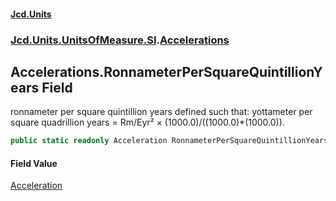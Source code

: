 #### [Jcd.Units](index.md 'index')
### [Jcd.Units.UnitsOfMeasure.SI](Jcd.Units.UnitsOfMeasure.SI.md 'Jcd.Units.UnitsOfMeasure.SI').[Accelerations](Accelerations.md 'Jcd.Units.UnitsOfMeasure.SI.Accelerations')

## Accelerations.RonnameterPerSquareQuintillionYears Field

ronnameter per square quintillion years defined such that: yottameter per square quadrillion years = Rm/Eyr² ×
(1000.0)/((1000.0)*(1000.0)).

```csharp
public static readonly Acceleration RonnameterPerSquareQuintillionYears;
```

#### Field Value
[Acceleration](Acceleration.md 'Jcd.Units.UnitTypes.Acceleration')